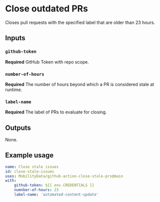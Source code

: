 # Close outdated PRs

Closes pull requests with the specified label that are older than 23 hours.

## Inputs

### `github-token`

**Required** GitHub Token with repo scope.

### `number-of-hours`

**Required** The number of hours beyond which a PR is considered stale at runtime.

### `label-name`

**Required** The label of PRs to evaluate for closing.

## Outputs

None.

## Example usage

```yaml
name: Close stale issues
id: close-stale-issues
uses: MobilityData/github-action-close-stale-prs@main
with:
    github-token: ${{ env.CREDENTIALS }}
    numnber-of-hours: 23
    label-name: 'automated-content-update'
```
